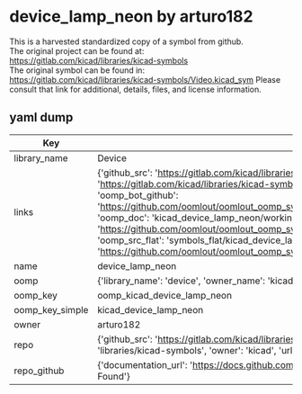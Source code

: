 # device_lamp_neon by arturo182  
This is a harvested standardized copy of a symbol from github.  
The original project can be found at:  
https://gitlab.com/kicad/libraries/kicad-symbols  
The original symbol can be found in:
https://gitlab.com/kicad/libraries/kicad-symbols/Video.kicad_sym
Please consult that link for additional, details, files, and license information.  
## yaml dump  
| Key | Value |  
| --- | --- |  
| library_name | Device |  
| links | {'github_src': 'https://gitlab.com/kicad/libraries/kicad-symbols/Video.kicad_sym', 'github_src_repo': 'https://gitlab.com/kicad/libraries/kicad-symbols', 'oomp_bot': 'kicad_device_lamp_neon/working', 'oomp_bot_github': 'https://github.com/oomlout/oomlout_oomp_symbol_bot/tree/main/kicad_device_lamp_neon/working', 'oomp_doc': 'kicad_device_lamp_neon/working', 'oomp_doc_github': 'https://github.com/oomlout/oomlout_oomp_symbol_doc/tree/main/kicad_device_lamp_neon/working', 'oomp_src_flat': 'symbols_flat/kicad_device_lamp_neon/working', 'oomp_src_flat_github': 'https://github.com/oomlout/oomlout_oomp_symbol_src/tree/main/kicad_device_lamp_neon/working'} |  
| name | device_lamp_neon |  
| oomp | {'library_name': 'device', 'owner_name': 'kicad', 'symbol_name': 'device_lamp_neon'} |  
| oomp_key | oomp_kicad_device_lamp_neon |  
| oomp_key_simple | kicad_device_lamp_neon |  
| owner | arturo182 |  
| repo | {'github_src': 'https://gitlab.com/kicad/libraries/kicad-symbols/Video.kicad_sym', 'name': 'libraries/kicad-symbols', 'owner': 'kicad', 'url': 'https://gitlab.com/kicad/libraries/kicad-symbols'} |  
| repo_github | {'documentation_url': 'https://docs.github.com/rest/repos/repos#get-a-repository', 'message': 'Not Found'} |  

